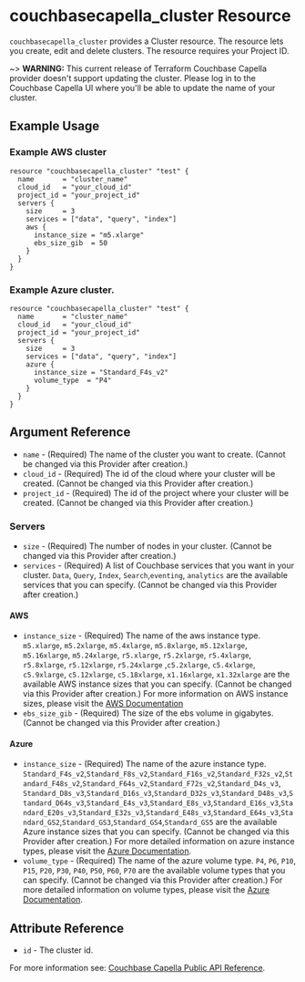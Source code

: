 # couchbasecapella_cluster Resource

`couchbasecapella_cluster` provides a Cluster resource. The resource lets you create, edit and delete clusters. The resource requires your Project ID.

~> **WARNING:** This current release of Terraform Couchbase Capella provider doesn't support updating the cluster. Please log in to the Couchbase Capella UI where you'll be able to update the name of your cluster.

## Example Usage

### Example AWS cluster

```hcl
resource "couchbasecapella_cluster" "test" {
  name       = "cluster_name"
  cloud_id   = "your_cloud_id"
  project_id = "your_project_id"
  servers {
    size     = 3
    services = ["data", "query", "index"]
    aws {
      instance_size = "m5.xlarge"
      ebs_size_gib  = 50
    }
  }
}
```

### Example Azure cluster.

```hcl
resource "couchbasecapella_cluster" "test" {
  name       = "cluster_name"
  cloud_id   = "your_cloud_id"
  project_id = "your_project_id"
  servers {
    size     = 3
    services = ["data", "query", "index"]
    azure {
      instance_size = "Standard_F4s_v2"
      volume_type  = "P4"
    }
  }
}
```

## Argument Reference

- `name` - (Required) The name of the cluster you want to create. (Cannot be changed via this Provider after creation.)
- `cloud_id` - (Required) The id of the cloud where your cluster will be created. (Cannot be changed via this Provider after creation.)
- `project_id` - (Required) The id of the project where your cluster will be created. (Cannot be changed via this Provider after creation.)

### Servers

- `size` - (Required) The number of nodes in your cluster. (Cannot be changed via this Provider after creation.)
- `services` - (Required) A list of Couchbase services that you want in your cluster. `Data`, `Query`, `Index`, `Search`,`eventing`, `analytics` are the available services that you can specify. (Cannot be changed via this Provider after creation.)

#### AWS

- `instance_size` - (Required) The name of the aws instance type. `m5.xlarge`, `m5.2xlarge`, `m5.4xlarge`, `m5.8xlarge`, `m5.12xlarge`, `m5.16xlarge`, `m5.24xlarge`, `r5.xlarge`, `r5.2xlarge`, `r5.4xlarge`, `r5.8xlarge`, `r5.12xlarge`, `r5.24xlarge` ,`c5.2xlarge`, `c5.4xlarge`, `c5.9xlarge`, `c5.12xlarge`, `c5.18xlarge`, `x1.16xlarge`, `x1.32xlarge` are the available AWS instance sizes that you can specify. (Cannot be changed via this Provider after creation.)
  For more information on AWS instance sizes, please visit the [AWS Documentation](https://aws.amazon.com/ec2/instance-types/)
- `ebs_size_gib` - (Required) The size of the ebs volume in gigabytes. (Cannot be changed via this Provider after creation.)

#### Azure

- `instance_size` - (Required) The name of the azure instance type.
  `Standard_F4s_v2`,`Standard_F8s_v2`,`Standard_F16s_v2`,`Standard_F32s_v2`,`Standard_F48s_v2`,`Standard_F64s_v2`,`Standard_F72s_v2`,`Standard_D4s_v3`, `Standard_D8s_v3`,`Standard_D16s_v3`,`Standard_D32s_v3`,`Standard_D48s_v3`,`Standard_D64s_v3`,`Standard_E4s_v3`,`Standard_E8s_v3`,`Standard_E16s_v3`,`Standard_E20s_v3`,`Standard_E32s_v3`,`Standard_E48s_v3`,`Standard_E64s_v3`,`Standard_GS2`,`Standard_GS3`,`Standard_GS4`,`Standard_GS5` are the available Azure instance sizes that you can specify. (Cannot be changed via this Provider after creation.)
  For more detailed information on azure instance types, please visit the [Azure Documentation](https://docs.microsoft.com/en-us/azure/virtual-machines/sizes).
- `volume_type` - (Required) The name of the azure volume type. `P4`, `P6`, `P10`, `P15`, `P20`, `P30`, `P40`, `P50`, `P60`, `P70` are the available volume types that you can specify. (Cannot be changed via this Provider after creation.)
  For more detailed information on volume types, please visit the [Azure Documentation](https://docs.microsoft.com/en-us/azure/virtual-machines/disks-types#premium-ssd-size).

## Attribute Reference

- `id` - The cluster id.

For more information see: [Couchbase Capella Public API Reference](https://docs.couchbase.com/cloud/reference/rest-endpoints-all.html#clusters).
